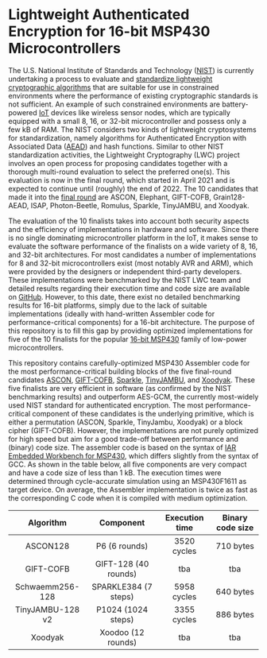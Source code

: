 # Lightweight Authenticated Encryption for 16-bit MSP430 Microcontrollers

The U.S. National Institute of Standards and Technology ([NIST](https://www.nist.gov)) is currently undertaking a process to evaluate and [standardize lightweight cryptographic algorithms](https://csrc.nist.gov/Projects/lightweight-cryptography) that are suitable for use in constrained environments where the performance of existing cryptographic standards is not sufficient. An example of such constrained environments are battery-powered [IoT](https://en.wikipedia.org/wiki/Internet_of_things) devices like wireless sensor nodes, which are typically equipped with a small 8, 16, or 32-bit microcontroller and possess only a few kB of RAM. The NIST considers two kinds of lightweight cryptosystems for standardization, namely algorithms for Authenticated Encryption with Associated Data ([AEAD](https://en.wikipedia.org/wiki/Authenticated_encryption)) and hash functions. Similar to other NIST standardization activities, the Lightweight Cryptography (LWC) project involves an open process for proposing candidates together with a thorough multi-round evaluation to select the preferred one(s). This evaluation is now in the final round, which started in April 2021 and is expected to continue until (roughly) the end of 2022. The 10 candidates that made it into the [final round](https://csrc.nist.gov/News/2021/lightweight-crypto-finalists-announced) are ASCON, Elephant, GIFT-COFB, Grain128-AEAD, ISAP, Photon-Beetle, Romulus, Sparkle, TinyJAMBU, and Xoodyak.


The evaluation of the 10 finalists takes into account both security aspects and the efficiency of implementations in hardware and software. Since there is no single dominating microcontroller platform in the IoT, it makes sense to evaluate the software performance of the finalists on a wide variety of 8, 16, and 32-bit architectures. For most candidates a number of implementations for 8 and 32-bit microcontrollers exist (most notably AVR and ARM), which were provided by the designers or independent third-party developers. These implementations were benchmarked by the NIST LWC team and detailed results regarding their execution time and code size are available on [GitHub](https://github.com/usnistgov/Lightweight-Cryptography-Benchmarking). However, to this date, there exist no detailed benchmarking results for 16-bit platforms, simply due to the lack of suitable implementations (ideally with hand-written Assembler code for performance-critical components) for a 16-bit architecture. The purpose of this repository is to fill this gap by providing optimized implementations for five of the 10 finalists for the popular [16-bit MSP430](https://en.wikipedia.org/wiki/TI_MSP430) family of low-power microcontrollers.


This repository contains carefully-optimized MSP430 Assembler code for the most performance-critical building blocks of the five final-round candidates [ASCON](https://ascon.iaik.tugraz.at), [GIFT-COFB](https://www.isical.ac.in/~lightweight/COFB/), [Sparkle](https://sparkle-lwc.github.io), [TinyJAMBU](https://www3.ntu.edu.sg/home/wuhj/research/tinyjambu/tinyjambu.html), and [Xoodyak](https://keccak.team/xoodyak.html). These five finalists are very efficient in software (as confirmed by the NIST benchmarking results) and outperform AES-GCM, the currently most-widely used NIST standard for authenticated encryption. The most performance-critical component of these candidates is the underlying primitive, which is either a permutation (ASCON, Sparkle, TinyJambu, Xoodyak) or a block cipher (GIFT-COFB). However, the implementations are not purely optimized for high speed but aim for a good trade-off between performance and (binary) code size. The assembler code is based on the syntax of [IAR Embedded Workbench for MSP430](https://www.iar.com/products/architectures/iar-embedded-workbench-for-msp430/), which differs slightly from the syntax of GCC. As shown in the table below, all five components are very compact and have a code size of less than 1 kB. The execution times were determined through cycle-accurate simulation using an MSP430F1611 as target device. On average, the Assembler implementation is twice as fast as the corresponding C code when it is compiled with medium optimization.

| Algorithm        | Component            | Execution time | Binary code size |
| :--------------: | :------------------: | :------------: | :--------------: |
| ASCON128         | P6 (6 rounds)        | 3520 cycles    | 710 bytes        |
| GIFT-COFB        | GIFT-128 (40 rounds) | tba            | tba              |
| Schwaemm256-128  | SPARKLE384 (7 steps) | 5958 cycles    | 640 bytes        |
| TinyJAMBU-128 v2 | P1024 (1024 steps)   | 3355 cycles    | 886 bytes        |
| Xoodyak          | Xoodoo (12 rounds)   | tba            | tba              |
